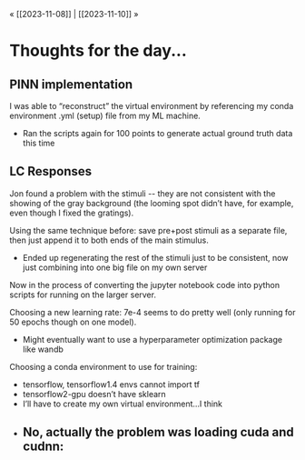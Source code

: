 « [[2023-11-08]] | [[2023-11-10]] » 
# Thoughts for the day...
## PINN implementation
I was able to  “reconstruct” the virtual environment by referencing my conda environment .yml (setup) file from my ML machine.
- Ran the scripts again for 100 points to generate actual ground truth data this time

## LC Responses
Jon found a problem with the stimuli -- they are not consistent with the showing of the gray background (the looming spot didn’t have, for example, even though I fixed the gratings).

Using the same technique before: save pre+post stimuli as a separate file, then just append it to both ends of the main stimulus.
- Ended up regenerating the rest of the stimuli just to be consistent, now just combining into one big file on my own server

Now in the process of converting the jupyter notebook code into python scripts for running on the larger server.

Choosing a new learning rate: 7e-4 seems to do pretty well (only running for 50 epochs though on one model).
- Might eventually want to use a hyperparameter optimization package like wandb

Choosing a conda environment to use for training:
- tensorflow, tensorflow1.4 envs cannot import tf
- tensorflow2-gpu doesn’t have sklearn
- I’ll have to create my own virtual environment…I think
- No, actually the problem was loading cuda and cudnn:
	- 

